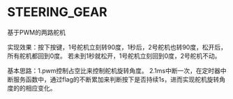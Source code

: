 # STEERING_GEAR
基于PWM的两路舵机

实现效果：按下按键，1号舵机立刻转90度，1秒后，2号舵机也转90度，松开后，所有舵机都回到0度。
         若未到1秒就松开，1号舵机立刻回到0度，2号舵机不动。
         
基本思路：1.pwm控制占空比来控制舵机旋转角度。
         2.1ms中断一次，在定时器中断服务函数中，通过flag的不断累加来判断按下是否持续1s，进而实现舵机旋转角度的的相应变化。
